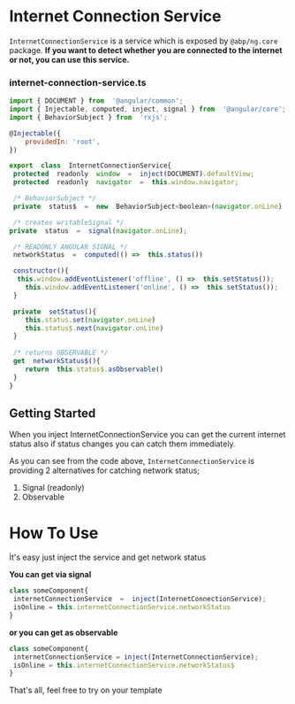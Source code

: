 # Internet Connection Service
`InternetConnectionService` is a service which is exposed by `@abp/ng.core` package. **If you want to detect whether you are connected to the internet or not, you can use this service.**


### internet-connection-service.ts
```js
import { DOCUMENT } from  '@angular/common';
import { Injectable, computed, inject, signal } from  '@angular/core';
import { BehaviorSubject } from  'rxjs';

@Injectable({
	providedIn: 'root',
})

export  class  InternetConnectionService{
 protected  readonly  window  =  inject(DOCUMENT).defaultView;
 protected  readonly  navigator  =  this.window.navigator;

 /* BehaviorSubject */
 private  status$  =  new  BehaviorSubject<boolean>(navigator.onLine)

 /* creates writableSignal */
private  status  =  signal(navigator.onLine);

 /* READONLY ANGULAR SIGNAL */
 networkStatus  =  computed(() =>  this.status())

 constructor(){
  this.window.addEventListener('offline', () =>  this.setStatus());
 	this.window.addEventListener('online', () =>  this.setStatus());
 }

 private  setStatus(){
 	this.status.set(navigator.onLine)
 	this.status$.next(navigator.onLine)
 }
 
 /* returns OBSERVABLE */
 get  networkStatus$(){
 	return  this.status$.asObservable()
 }
}
```

## Getting Started
When you inject InternetConnectionService you can get the current internet status also if status changes you can catch them immediately.

As you can see from the code above, `InternetConnectionService` is providing 2 alternatives for catching network status;
1. Signal (readonly)
2. Observable


# How To Use
İt's easy just inject the service and get network status

**You can get via signal**
```js
class someComponent{
 internetConnectionService  =  inject(InternetConnectionService);
 isOnline = this.internetConnectionService.networkStatus
}
```
**or you can get as observable**
```js
class someComponent{
 internetConnectionService = inject(InternetConnectionService);
 isOnline = this.internetConnectionService.networkStatus$
}
```

That's all, feel free to try on your template